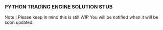 ### PYTHON TRADING ENGINE SOLUTION STUB ###

Note : Please keep in mind this is still WIP 
You will be notified when it will be soon updated.
